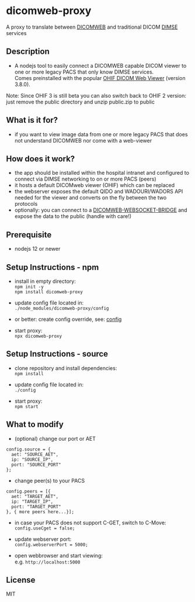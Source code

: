 # dicomweb-proxy

A proxy to translate between [DICOMWEB](https://www.dicomstandard.org/dicomweb) and traditional DICOM [DIMSE](https://dicom.nema.org/medical/dicom/current/output/chtml/part07/sect_7.5.html) services

## Description
* A nodejs tool to easily connect a DICOMWEB capable DICOM viewer to one or more legacy PACS that only know DIMSE services.  
Comes preinstalled with the popular [OHIF DICOM Web Viewer](https://github.com/OHIF/Viewers) (version 3.8.0).

Note: Since OHIF 3 is still beta you can also switch back to OHIF 2 version: just remove the public directory and unzip public.zip to public

## What is it for?

* if you want to view image data from one or more legacy PACS that does not understand DICOMWEB nor come with a web-viewer

## How does it work?

* the app should be installed within the hospital intranet and configured to connect via DIMSE networking to on or more PACS (peers)
* it hosts a default DICOMweb viewer (OHIF) which can be replaced
* the webserver exposes the default QIDO and WADOURI/WADORS API needed for the viewer and converts on the fly between the two protocols
* optionally: you can connect to a [DICOMWEB-WEBSOCKET-BRIDGE](https://github.com/knopkem/dicomweb-websocket-bridge) and expose the data to the public (handle with care!)

## Prerequisite

* nodejs 12 or newer

## Setup Instructions - npm

* install in empty directory:  
```npm init -y```  
```npm install dicomweb-proxy```

* update config file located in:  
```./node_modules/dicomweb-proxy/config```

* or better: create config override, see: [config](https://www.npmjs.com/package/config)

* start proxy:  
```npx dicomweb-proxy```

## Setup Instructions - source

* clone repository and install dependencies:  
```npm install```

* update config file located in:  
```./config```

* start proxy:  
```npm start```

## What to modify
* (optional) change our port or AET 

```
config.source = {
  aet: "SOURCE_AET",
  ip: "SOURCE_IP",
  port: "SOURCE_PORT"
};
```

* change peer(s) to your PACS

```
config.peers = [{
  aet: "TARGET_AET",
  ip: "TARGET_IP",
  port: "TARGET_PORT"
}, { more peers here...}];
```

* in case your PACS does not support C-GET, switch to C-Move:  
```config.useCget = false;```

* update webserver port:  
```config.webserverPort = 5000;```

* open webbrowser and start viewing:  
e.g. ```http://localhost:5000```

## License
MIT
